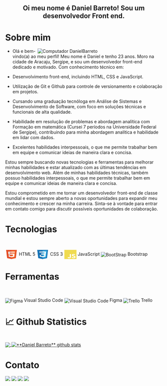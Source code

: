 ## <p align="center"> Oi meu nome é Daniel Barreto! Sou um desenvolvedor Front end.</p>

  # Sobre mim
  
  <img src="https://raw.githubusercontent.com/MicaelliMedeiros/micaellimedeiros/master/image/computer-illustration.png" min-width="400px" max-width="400px"         width="400px" align="right" alt="Computador DanielBarreto">
  
  * Olá e bem-vindo(a) ao meu perfil! Meu nome é Daniel e tenho 23 anos. Moro na cidade de Aracaju, Sergipe, e sou um desenvolvedor front-end dedicado e motivado. Com conhecimento técnico em:

- Desenvolvimento front-end, incluindo HTML, CSS e JavaScript.

- Utilização de Git e Github para controle de versionamento e colaboração em projetos.

- Cursando uma graduação tecnóloga em Análise de Sistemas e Desenvolvimento de Software, com foco em soluções técnicas e funcionais de alta qualidade.

- Habilidade em resolução de problemas e abordagem analítica com
Formação em matemática (Cursei 7 períodos na Universidade Federal de Sergipe), contribuindo para minha abordagem analítica e habilidade em lidar com dados.

- Excelentes habilidades interpessoais, o que me permite trabalhar bem em equipe e comunicar ideias de maneira clara e concisa.

Estou sempre buscando novas tecnologias e ferramentas para melhorar minhas habilidades e estar atualizado com as últimas tendências em desenvolvimento web. Além de minhas habilidades técnicas, também possuo habilidades interpessoais, o que me permite trabalhar bem em equipe e comunicar ideias de maneira clara e concisa.

Estou comprometido em me tornar um desenvolvedor front-end de classe mundial e estou sempre aberto a novas oportunidades para expandir meu conhecimento e crescer na minha carreira. Sinta-se à vontade para entrar em contato comigo para discutir possíveis oportunidades de colaboração.
  
  
  # Tecnologias
  
  <div style="display: block"><br>
   
  <img align="center" alt="HTML" height="30" width="40" src="https://raw.githubusercontent.com/devicons/devicon/master/icons/html5/html5-original.svg" > HTML 5
  <img align="center" alt="CSS" height="30" width="40" src="https://raw.githubusercontent.com/devicons/devicon/master/icons/css3/css3-original.svg"> CSS 3
  <img align="center" alt="JavaScrpt" height="30" width="40" src="https://raw.githubusercontent.com/devicons/devicon/master/icons/javascript/javascript-plain.svg"> JavaScript
  <img align="center" alt="BootStrap" height="30" width="40" src="https://cdn.jsdelivr.net/gh/devicons/devicon/icons/bootstrap/bootstrap-original.svg"> Bootstrap

  </div>

 
   # Ferramentas
  
   <div style="display: block"><br>
    
  <img align="center" alt="Figma" height="30" width="40" src="https://cdn.jsdelivr.net/gh/devicons/devicon/icons/visualstudio/visualstudio-plain.svg">  Visual Studio Code
  <img align="center" alt="Visual Studio Code" height="30" width="40" src="https://cdn.jsdelivr.net/gh/devicons/devicon/icons/figma/figma-original.svg"> Figma
  <img align="center" alt="Trello" height="30" width="40" src="https://cdn.jsdelivr.net/gh/devicons/devicon/icons/trello/trello-plain.svg">  Trello

  </div>
  
  #
  
   # 📈 Github Statistics
   
   <div style="display: block"><br>
   
   <a href="https://github.com/Gurupreet">
         <img align="center" src="https://github-readme-stats.vercel.app/api/top-langs/?username=DanielBarret0&theme=radical&hide_langs_below=1" />
   </a>

   <a href="https://github.com/Gurupreet">
          <img align="center" src="https://github-readme-stats.vercel.app/api?username=DanielBarret0&theme=radical&show_icons=true" alt="**Daniel Barreto** github stats"/>
   </a>
 
 #
  
   </div>
   
 #

  # Contato
  
 <p align="left">
  <a href="mailto:josedanielbarreto@gmail.com" alt="Gmail" target="_blank">
  <img src="https://img.shields.io/badge/Gmail-D14836?style=for-the-badge&logo=&logoColor=white=mailto:josedanielbarreto@gmail.com"/ target="_blank"></a>

  <a href="https://www.linkedin.com/in/daniel-barreto-1b763216a/" alt="Linkedin" target="_blank">
  <img src="https://img.shields.io/badge/LinkedIn-0077B5?style=for-the-badge&logo=&logoColor=white=https://www.linkedin.com/in/daniel-barreto-developer/" / target="_blank"></a>

  <a href="https://www.instagram.com/daniel.barret0/" alt="Instagram" target="_blank">
  <img src="https://img.shields.io/badge/Instagram-E4405F?style=for-the-badge&logo=&logoColor=white=https://www.instagram.com/daniel.barret0/"/ target="_blank"></a>
 
 
  <a href="https://cursos.alura.com.br/vitrinedev/danielbarreto" alt="VitrineDev" target="_blank">
  <img src="https://img.shields.io/badge/VitrineDev-100000?style=for-the-badge&logo=&logoColor=white=https://cursos.alura.com.br/vitrinedev/danielbarreto"/ target="_blank"></a>
</p>  


  
